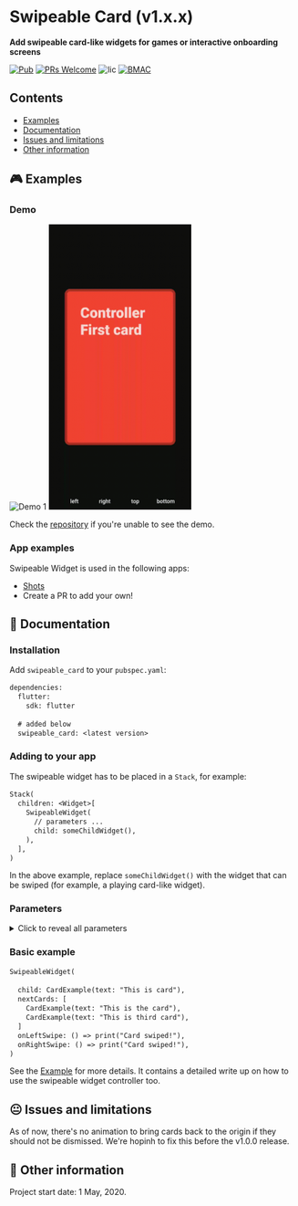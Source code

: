 <!-- omit in toc -->
# Swipeable Card (v1.x.x)

**Add swipeable card-like widgets for games or interactive onboarding screens**

[![Pub](https://img.shields.io/pub/v/swipeable_card.svg?style=flat-square)]()
[![PRs Welcome](https://img.shields.io/badge/PRs-welcome-brightgreen.svg?style=flat-square)](http://makeapullrequest.com)
![lic](https://img.shields.io/github/license/themindstorm/swipeable_card?style=flat-square)
[![BMAC](https://img.shields.io/badge/Donate-Buy%20Me%20A%20Coffee-orange.svg?style=flat-square)](https://www.buymeacoffee.com/ninest) 


## Contents
- [Examples](#Examples)
- [Documentation](#Documentation)
- [Issues and limitations](#Issues-and-limitations)
- [Other information](#Other-information)

## 🎮 Examples

### Demo
<img alt="Demo 1" src="./readme-assets/demo-1.gif" height="500"> <img alt="Demo 2" src="./readme-assets/demo-2.gif" height="500">

Check the [repository](https://github.com/ninest/swipeable_card) if you're unable to see the demo.

### App examples
Swipeable Widget is used in the following apps:
- [Shots](https://github.com/ninest/Shots)
- Create a PR to add your own!

## 📒 Documentation

### Installation
Add `swipeable_card` to your `pubspec.yaml`:

```
dependencies:
  flutter:
    sdk: flutter

  # added below
  swipeable_card: <latest version>
```

### Adding to your app

The swipeable widget has to be placed in a `Stack`, for example:

```
Stack(
  children: <Widget>[
    SwipeableWidget(
      // parameters ...
      child: someChildWidget(),
    ),
  ],
)
```

In the above example, replace `someChildWidget()` with the widget that can be swiped (for example, a playing card-like widget).

### Parameters

<details>

<summary>
Click to reveal all parameters
</summary>

#### int `animationDuration`
- The animation duration that dictates
  - How long it takes the widget to move back to the origin
  - How long it takes for the widget to animate off the screen

  Default value: `700`

#### double `horizontalThreshold`
- The position the swipeable widget is moved horizontally for it to be moved away. 

  Once the widget is moved beyong this theshold, the function `onHorizontalSwipe` is called.

  This [diagram in this video](https://youtu.be/g2E7yl3MwMk?t=56) may help you visualize the correct position.

  Default value: `0.85`

#### double `verticalThreshold`
- **Not implemented yet.**

  The position the swipeable is moved vertically for it to be moved away.

  Once the widget is moved beyong this theshold, the function `onVerticalSwipe` is called.

  This [diagram in this video](https://youtu.be/g2E7yl3MwMk?t=56) may help you visualize the correct position.

  No defaults set for this.


#### Function `onLeftSwipe`
- The function called when the card is moved beyond the left side `horizontalThreshold` (in terms of Align). If you're making a card game, this is where you would call the function that calls the next card.

#### Function `onRightSwipe`
- See `onLeftSwipe`

#### SwipeableWidgetController `swipeableWidgetController`
- Controller that can swipe the card automatically (without user interaction).

  The following methods exist:
  - `_swipeableWidgetController.triggerSwipeLeft()`
  - `_swipeableWidgetController.triggerSwipeRight()`

  The below two also exist, but are not yet implemented:
  - `_swipeableWidgetController.triggerSwipeTop()`
  - `_swipeableWidgetController.triggerSwipeBottom()`

#### Widget `child` (required)
- The child widget, which will be swipeable.


#### List<Widget> `children`
- The widgets behind the `child` 

  These can be the other cards if it's a card game.

</details>


### Basic example
```
SwipeableWidget(

  child: CardExample(text: "This is card"),
  nextCards: [
    CardExample(text: "This is the card"),
    CardExample(text: "This is third card"),
  ]
  onLeftSwipe: () => print("Card swiped!"),
  onRightSwipe: () => print("Card swiped!"),
)
```
See the [Example](https://github.com/ninest/swipeable_card/tree/master/example) for more details. It contains a detailed write up on how to use the swipeable widget controller too.

## 😐 Issues and limitations

As of now, there's no animation to bring cards back to the origin if they should not be dismissed. We're hopinh to fix this before the v1.0.0 release.

## 📝 Other information
Project start date: 1 May, 2020.

<!-- This package was extracted from my app [Shots](https://github.com/themindstorm/Shots). Check it out! -->